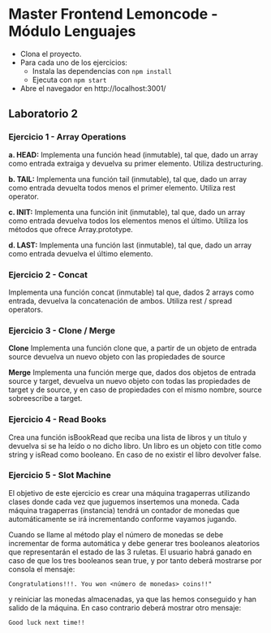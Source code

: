 # Master Frontend Lemoncode - Módulo Lenguajes

- Clona el proyecto.
- Para cada uno de los ejercicios:
    - Instala las dependencias con `npm install`
    - Ejecuta con `npm start`
- Abre el navegador en http://localhost:3001/

## Laboratorio 2
### Ejercicio 1 - Array Operations
**a. HEAD:** Implementa una función head (inmutable), tal que, dado un array como entrada extraiga y devuelva su primer elemento. Utiliza destructuring.

**b. TAIL:** Implementa una función tail (inmutable), tal que, dado un array como entrada devuelta todos menos el primer elemento. Utiliza rest operator.

**c. INIT:** Implementa una función init (inmutable), tal que, dado un array como entrada devuelva todos los elementos menos el último. Utiliza los métodos que ofrece Array.prototype.

**d. LAST:** Implementa una función last (inmutable), tal que, dado un array como entrada devuelva el último elemento.

### Ejercicio 2 - Concat
Implementa una función concat (inmutable) tal que, dados 2 arrays como entrada, devuelva la concatenación de ambos. Utiliza rest / spread operators.

### Ejercicio 3 - Clone / Merge
**Clone**
Implementa una función clone que, a partir de un objeto de entrada source devuelva un nuevo objeto con las propiedades de source

**Merge**
Implementa una función merge que, dados dos objetos de entrada source y target, devuelva un nuevo objeto con todas las propiedades de target y de source, y en caso de propiedades con el mismo nombre, source sobreescribe a target.

### Ejercicio 4 - Read Books
Crea una función isBookRead que reciba una lista de libros y un título y devuelva si se ha leído o no dicho libro. Un libro es un objeto con title como string y isRead como booleano. En caso de no existir el libro devolver false.

### Ejercicio 5 - Slot Machine
El objetivo de este ejercicio es crear una máquina tragaperras utilizando clases donde cada vez que juguemos insertemos una moneda. Cada máquina tragaperras (instancia) tendrá un contador de monedas que automáticamente se irá incrementando conforme vayamos jugando.

Cuando se llame al método play el número de monedas se debe incrementar de forma automática y debe generar tres booleanos aleatorios que representarán el estado de las 3 ruletas. El usuario habrá ganado en caso de que los tres booleanos sean true, y por tanto deberá mostrarse por consola el mensaje:

`Congratulations!!!. You won <número de monedas> coins!!"`

y reiniciar las monedas almacenadas, ya que las hemos conseguido y han salido de la máquina. En caso contrario deberá mostrar otro mensaje:

`Good luck next time!!`